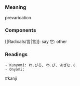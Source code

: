 ### Meaning

prevarication

### Components

[[Radicals/言|言]]: say 它: other

### Readings

```
- Kunyomi: わ.びる, わ.び, あざむ.く
- Onyomi: 
```

#kanji
